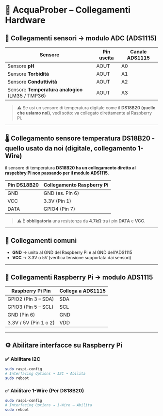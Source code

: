 # 🌊 AcquaProber – Collegamenti Hardware

## 🔌 Collegamenti sensori → modulo ADC (ADS1115)

| Sensore              | Pin uscita | Canale ADS1115 |
|----------------------|------------|----------------|
| Sensore **pH**       | AOUT       | A0             |
| Sensore **Torbidità**| AOUT       | A1             |
| Sensore **Conduttività** | AOUT   | A2             |
| Sensore **Temperatura analogico** (LM35 / TMP36) | AOUT | A3 |

> ⚠️ Se usi un sensore di temperatura digitale come il **DS18B20 (quello che usiamo noi)**, vedi sotto: va collegato direttamente al Raspberry Pi.

---

## 🌡 Collegamento sensore temperatura DS18B20 - quello usato da noi (digitale, collegamento 1-Wire)

il sensore di temperatura **DS18B20 ha un collegamento diretto al raspebbry PI non passando per il modulo ADS1115**.

| Pin DS18B20 | Collegamento Raspberry Pi |
|-------------|---------------------------|
| GND         | GND (es. Pin 6)           |
| VCC         | 3.3V (Pin 1)              |
| DATA        | GPIO4 (Pin 7)             |

> ⚠️ È **obbligatoria** una resistenza da **4.7kΩ** tra i pin **DATA** e **VCC**.

---

## 🔁 Collegamenti comuni

- **GND** → unito al GND del Raspberry Pi e al GND dell'ADS1115
- **VCC** → 3.3V o 5V (verifica tensione supportata dai sensori)

---

## 🤖 Collegamenti Raspberry Pi → modulo ADS1115

| Raspberry Pi Pin     | Collega a ADS1115 |
|----------------------|-------------------|
| GPIO2 (Pin 3 – SDA)  | SDA               |
| GPIO3 (Pin 5 – SCL)  | SCL               |
| GND (Pin 6)          | GND               |
| 3.3V / 5V (Pin 1 o 2)| VDD               |

---

## ⚙️ Abilitare interfacce su Raspberry Pi

### ✅ Abilitare I2C
```bash
sudo raspi-config
# Interfacing Options → I2C → Abilita
sudo reboot
```
### ✅ Abilitare 1-Wire (Per DS18B20)
```bash
sudo raspi-config
# Interfacing Options → 1-Wire → Abilita
sudo reboot
```
